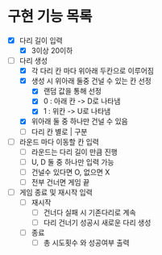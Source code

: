 # 구현 기능 목록
- [x] 다리 길이 입력
  - [x] 3이상 20이하
- [ ] 다리 생성
  - [x] 각 다리 칸 마다 위아래 두칸으로 이루어짐
  - [x] 생성 시 위아래 둘중 건널 수 있는 칸 선정
    - [x] 랜덤 값을 통해 선정
    - [x] 0 : 아래 칸 -> D로 나타냄
    - [x] 1 : 위칸 -> U로 나타냄
  - [x] 위아래 둘 중 하나만 건널 수 있음
  - [ ] 다리 칸 별로 | 구분
- [ ] 라운드 마다 이동할 칸 입력
  - [ ] 라운드는 다리 길이 만큼 진행
  - [ ] U, D 둘 중 하나만 입력 가능
  - [ ] 건널수 있다면 O, 없으면 X
  - [ ] 전부 건너면 게임 끝
- [ ] 게임 종료 및 재시작 입력
  - [ ] 재시작
    - [ ] 건너다 실패 시 기존다리로 계속
    - [ ] 다리 건너기 성공시 새로운 다리 생성
  - [ ] 종료 
    - [ ] 총 시도횟수 와 성공여부 출력